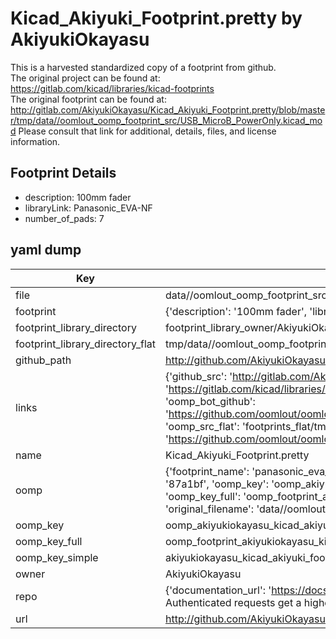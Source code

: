 # Kicad_Akiyuki_Footprint.pretty by AkiyukiOkayasu  
This is a harvested standardized copy of a footprint from github.  
The original project can be found at:  
https://gitlab.com/kicad/libraries/kicad-footprints  
The original footprint can be found at:
http://gitlab.com/AkiyukiOkayasu/Kicad_Akiyuki_Footprint.pretty/blob/master/tmp/data//oomlout_oomp_footprint_src/USB_MicroB_PowerOnly.kicad_mod
Please consult that link for additional, details, files, and license information.  
## Footprint Details
* description: 100mm fader  
* libraryLink: Panasonic_EVA-NF  
* number_of_pads: 7  
## yaml dump  
| Key | Value |  
| --- | --- |  
| file | data//oomlout_oomp_footprint_src/Kicad_Akiyuki_Footprint.pretty/Panasonic_EVA-NF.kicad_mod |  
| footprint | {'description': '100mm fader', 'libraryLink': 'Panasonic_EVA-NF', 'number_of_pads': 7} |  
| footprint_library_directory | footprint_library_owner/AkiyukiOkayasu_Kicad_Akiyuki_Footprint.pretty |  
| footprint_library_directory_flat | tmp/data//oomlout_oomp_footprint_src/footprints_flat/akiyukiokayasu_kicad_akiyuki_footprint_panasonic_eva_nf/working |  
| github_path | http://github.com/AkiyukiOkayasu/Kicad_Akiyuki_Footprint.pretty/blob/master/tmp/data//oomlout_oomp_footprint_src/Panasonic_EVA-NF.kicad_mod |  
| links | {'github_src': 'http://gitlab.com/AkiyukiOkayasu/Kicad_Akiyuki_Footprint.pretty/blob/master/tmp/data//oomlout_oomp_footprint_src/USB_MicroB_PowerOnly.kicad_mod', 'github_src_repo': 'https://gitlab.com/kicad/libraries/kicad-footprints', 'oomp_bot': 'tmp/data//oomlout_oomp_footprint_src/footprints/akiyukiokayasu_kicad_akiyuki_footprint_panasonic_eva_nf/working', 'oomp_bot_github': 'https://github.com/oomlout/oomlout_oomp_footprint_bot/tree/main/tmp/data//oomlout_oomp_footprint_src/footprints/akiyukiokayasu_kicad_akiyuki_footprint_panasonic_eva_nf/working', 'oomp_src_flat': 'footprints_flat/tmp/data//oomlout_oomp_footprint_src/footprints_flat/akiyukiokayasu_kicad_akiyuki_footprint_panasonic_eva_nf/working', 'oomp_src_flat_github': 'https://github.com/oomlout/oomlout_oomp_footprint_src/tree/main/tmp/data//oomlout_oomp_footprint_src/footprints_flat/akiyukiokayasu_kicad_akiyuki_footprint_panasonic_eva_nf/working'} |  
| name | Kicad_Akiyuki_Footprint.pretty |  
| oomp | {'footprint_name': 'panasonic_eva_nf', 'library_name': 'kicad_akiyuki_footprint', 'md5': '87a1bff801d272d6939f782b8599fd5c', 'md5_10': '87a1bff801', 'md5_5': '87a1b', 'md5_6': '87a1bf', 'oomp_key': 'oomp_akiyukiokayasu_kicad_akiyuki_footprint_panasonic_eva_nf', 'oomp_key_extra': 'oomp_footprint_akiyukiokayasu_kicad_akiyuki_footprint_panasonic_eva_nf', 'oomp_key_full': 'oomp_footprint_akiyukiokayasu_kicad_akiyuki_footprint_panasonic_eva_nf_87a1bf', 'oomp_key_simple': 'akiyukiokayasu_kicad_akiyuki_footprint_panasonic_eva_nf', 'original_filename': 'data//oomlout_oomp_footprint_src/Kicad_Akiyuki_Footprint.pretty/Panasonic_EVA-NF.kicad_mod', 'owner_name': 'akiyukiokayasu'} |  
| oomp_key | oomp_akiyukiokayasu_kicad_akiyuki_footprint_panasonic_eva_nf |  
| oomp_key_full | oomp_footprint_akiyukiokayasu_kicad_akiyuki_footprint_panasonic_eva_nf |  
| oomp_key_simple | akiyukiokayasu_kicad_akiyuki_footprint_panasonic_eva_nf |  
| owner | AkiyukiOkayasu |  
| repo | {'documentation_url': 'https://docs.github.com/rest/overview/resources-in-the-rest-api#rate-limiting', 'message': "API rate limit exceeded for 84.66.142.224. (But here's the good news: Authenticated requests get a higher rate limit. Check out the documentation for more details.)"} |  
| url | http://github.com/AkiyukiOkayasu/Kicad_Akiyuki_Footprint.pretty |  

